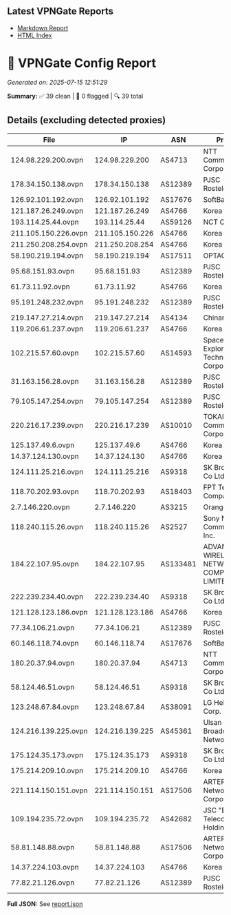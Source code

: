 ## Latest VPNGate Reports
- [Markdown Report](reports/IPs_No_Proxy_20250715_182353.md)
- [HTML Index](html/index_20250715_182353.html)

# 🚀 VPNGate Config Report
_Generated on: 2025-07-15 12:51:29_

**Summary:** ✅ 39 clean | 🚫 0 flagged | 🔍 39 total

## Details (excluding detected proxies)
| File | IP | ASN | Provider | Country | Type | Risk | Proxy |
|------|----|-----|----------|---------|------|------|-------|
| 124.98.229.200.ovpn | 124.98.229.200 | AS4713 | NTT Communications Corporation | JP | Business | 0 | no |
| 178.34.150.138.ovpn | 178.34.150.138 | AS12389 | PJSC Rostelecom | RU | Residential | 0 | no |
| 126.92.101.192.ovpn | 126.92.101.192 | AS17676 | SoftBank Corp. | JP | Business | 0 | no |
| 121.187.26.249.ovpn | 121.187.26.249 | AS4766 | Korea Telecom | KR | Business | 0 | no |
| 193.114.25.44.ovpn | 193.114.25.44 | AS59126 | NCT CO.,LTD. | JP | Wireless | 0 | no |
| 211.105.150.226.ovpn | 211.105.150.226 | AS4766 | Korea Telecom | KR | Business | 0 | no |
| 211.250.208.254.ovpn | 211.250.208.254 | AS4766 | Korea Telecom | KR | Business | 0 | no |
| 58.190.219.194.ovpn | 58.190.219.194 | AS17511 | OPTAGE Inc. | JP | Business | 0 | no |
| 95.68.151.93.ovpn | 95.68.151.93 | AS12389 | PJSC Rostelecom | RU | Residential | 0 | no |
| 61.73.11.92.ovpn | 61.73.11.92 | AS4766 | Korea Telecom | KR | Wireless | 0 | no |
| 95.191.248.232.ovpn | 95.191.248.232 | AS12389 | PJSC Rostelecom | RU | Business | 0 | no |
| 219.147.27.214.ovpn | 219.147.27.214 | AS4134 | Chinanet | CN | Business | 0 | no |
| 119.206.61.237.ovpn | 119.206.61.237 | AS4766 | Korea Telecom | KR | Business | 0 | no |
| 102.215.57.60.ovpn | 102.215.57.60 | AS14593 | Space Exploration Technologies Corporation | NG | Wireless | 0 | no |
| 31.163.156.28.ovpn | 31.163.156.28 | AS12389 | PJSC Rostelecom | RU | Residential | 0 | no |
| 79.105.147.254.ovpn | 79.105.147.254 | AS12389 | PJSC Rostelecom | RU | Residential | 0 | no |
| 220.216.17.239.ovpn | 220.216.17.239 | AS10010 | TOKAI Communications Corporation | JP | Business | 0 | no |
| 125.137.49.6.ovpn | 125.137.49.6 | AS4766 | Korea Telecom | KR | Business | 0 | no |
| 14.37.124.130.ovpn | 14.37.124.130 | AS4766 | Korea Telecom | KR | Business | 0 | no |
| 124.111.25.216.ovpn | 124.111.25.216 | AS9318 | SK Broadband Co Ltd | KR | Residential | 0 | no |
| 118.70.202.93.ovpn | 118.70.202.93 | AS18403 | FPT Telecom Company | VN | Residential | 0 | no |
| 2.7.146.220.ovpn | 2.7.146.220 | AS3215 | Orange S.A. | FR | Residential | 0 | no |
| 118.240.115.26.ovpn | 118.240.115.26 | AS2527 | Sony Network Communications Inc. | JP | Business | 0 | no |
| 184.22.107.95.ovpn | 184.22.107.95 | AS133481 | ADVANCED WIRELESS NETWORK COMPANY LIMITED | TH | Wireless | 0 | no |
| 222.239.234.40.ovpn | 222.239.234.40 | AS9318 | SK Broadband Co Ltd | KR | Business | 0 | no |
| 121.128.123.186.ovpn | 121.128.123.186 | AS4766 | Korea Telecom | KR | Business | 0 | no |
| 77.34.106.21.ovpn | 77.34.106.21 | AS12389 | PJSC Rostelecom | RU | Residential | 0 | no |
| 60.146.118.74.ovpn | 60.146.118.74 | AS17676 | SoftBank Corp. | JP | Business | 0 | no |
| 180.20.37.94.ovpn | 180.20.37.94 | AS4713 | NTT Communications Corporation | JP | Business | 0 | no |
| 58.124.46.51.ovpn | 58.124.46.51 | AS9318 | SK Broadband Co Ltd | KR | Business | 0 | no |
| 123.248.67.84.ovpn | 123.248.67.84 | AS38091 | LG HelloVision Corp. | KR | Business | 0 | no |
| 124.216.139.225.ovpn | 124.216.139.225 | AS45361 | Ulsan Jung-Ang Broadcasting Network | KR | Wireless | 0 | no |
| 175.124.35.173.ovpn | 175.124.35.173 | AS9318 | SK Broadband Co Ltd | KR | Residential | 0 | no |
| 175.214.209.10.ovpn | 175.214.209.10 | AS4766 | Korea Telecom | KR | Business | 0 | no |
| 221.114.150.151.ovpn | 221.114.150.151 | AS17506 | ARTERIA Networks Corporation | JP | Residential | 0 | no |
| 109.194.235.72.ovpn | 109.194.235.72 | AS42682 | JSC "ER-Telecom Holding" | RU | Residential | 0 | no |
| 58.81.148.88.ovpn | 58.81.148.88 | AS17506 | ARTERIA Networks Corporation | JP | Residential | 0 | no |
| 14.37.224.103.ovpn | 14.37.224.103 | AS4766 | Korea Telecom | KR | Business | 0 | no |
| 77.82.21.126.ovpn | 77.82.21.126 | AS12389 | PJSC Rostelecom | RU | Business | 0 | no |

**Full JSON:** See [report.json](./report.json)
